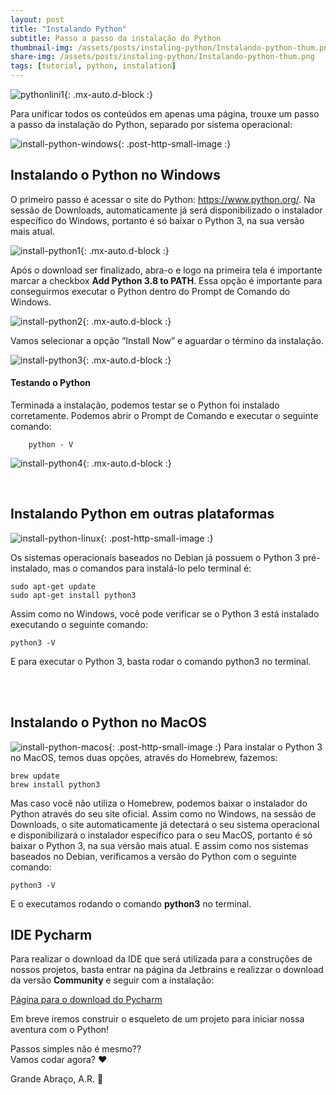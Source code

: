 ```yaml
---
layout: post
title: "Instalando Python"
subtitle: Passo a passo da instalação do Python
thumbnail-img: /assets/posts/instaling-python/Instalando-python-thum.png
share-img: /assets/posts/instaling-python/Instalando-python-thum.png
tags: [tutorial, python, instalation]
---
```

![pythonlini1](/assets/posts/instaling-python/Instalando-python.png){: .mx-auto.d-block :}

Para unificar todos os conteúdos em apenas uma página, trouxe um passo a passo da instalação do Python, separado por sistema operacional:

![install-python-windows](/assets/posts/instaling-python/windows.png){: .post-http-small-image :}
## Instalando o Python no Windows

O primeiro passo é acessar o site do Python: https://www.python.org/.
Na sessão de Downloads, automaticamente já será disponibilizado o instalador específico do Windows, portanto é só baixar o Python 3, na sua versão mais atual.

![install-python1](/assets/posts/instaling-python/installpython1.png){: .mx-auto.d-block :}

Após o download ser finalizado, abra-o e logo na primeira tela é importante marcar a checkbox **Add Python 3.8 to PATH**. 
Essa opção é importante para conseguirmos executar o Python dentro do Prompt de Comando do Windows.

![install-python2](/assets/posts/instaling-python/installpython2.png){: .mx-auto.d-block :}

Vamos selecionar a opção “Install Now” e aguardar o término da instalação.

![install-python3](/assets/posts/instaling-python/installpython3.png){: .mx-auto.d-block :}

#### Testando o Python

Terminada a instalação, podemos testar se o Python foi instalado corretamente. Podemos abrir o Prompt de Comando e executar o seguinte comando:
~~~~
	python - V
~~~~

![install-python4](/assets/posts/instaling-python/installpython4.png){: .mx-auto.d-block :}

<br>

## Instalando Python em outras plataformas

![install-python-linux](/assets/posts/instaling-python/linux.png){: .post-http-small-image :}

Os sistemas operacionais baseados no Debian já possuem o Python 3 pré-instalado, mas o comandos para instalá-lo pelo terminal é:
~~~~
sudo apt-get update
sudo apt-get install python3
~~~~

Assim como no Windows, você pode verificar se o Python 3 está instalado executando o seguinte comando:
~~~~
python3 -V
~~~~
E para executar o Python 3, basta rodar o comando python3 no terminal.

<br>
<br>

## Instalando o Python no MacOS

![install-python-macos](/assets/posts/instaling-python/macos.png){: .post-http-small-image :}
Para instalar o Python 3 no MacOS, temos duas opções, através do Homebrew, fazemos:
~~~~
brew update
brew install python3
~~~~
Mas caso você não utiliza o Homebrew, podemos baixar o instalador do Python através do seu site oficial. Assim como no Windows, na sessão de Downloads, o site automaticamente já detectará o seu sistema operacional e disponibilizará o instalador específico para o seu MacOS, portanto é só baixar o Python 3, na sua versão mais atual.
E assim como nos sistemas baseados no Debian, verificamos a versão do Python com o seguinte comando:
~~~~
python3 -V
~~~~
E o executamos rodando o comando **python3** no terminal.


## IDE Pycharm

Para realizar o download da IDE que será utilizada para a construções de nossos projetos, basta entrar na página da Jetbrains e realizzar o download da versão **Community** e seguir com a instalação:

[Página para o download do Pycharm](https://www.jetbrains.com/pycharm/download/#section=windows)

Em breve iremos construir o esqueleto de um projeto para iniciar nossa aventura com o Python!

Passos simples não é mesmo?? 
<br>
Vamos codar agora? ❤️

Grande Abraço, A.R. 🙂

